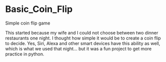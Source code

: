 # Basic_Coin_Flip
Simple coin flip game

This started because my wife and I could not choose between two dinner restaurants one night. I thought how simple it would be to create a coin flip to decide. Yes, Siri, Alexa and other smart devices have this ability as well, which is what we used that night... but it was a fun project to get more practice in python.
